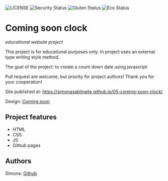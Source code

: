 ![LICENSE](https://img.shields.io/badge/license-MIT-blue.svg?style=flat-square)
![Security Status](https://img.shields.io/security-headers?label=Security&url=https%3A%2F%2Fgithub.com&style=flat-square)
![Gluten Status](https://img.shields.io/badge/Gluten-Free-green.svg)
![Eco Status](https://img.shields.io/badge/ECO-Friendly-green.svg)

# Coming soon clock

_educational website project_

This project is for educational purposes only. In project uses an external type writing style method.

The goal of the project: to create a count down date using javascript

Pull request are welcome, but priority for project authors! Thank you for your cooperation!

Site published at:  https://simonasablinaite.github.io/05-coming-soon-clock/

Design: [Coming soon](https://cdn.discordapp.com/attachments/850245533838868480/850246473362178048/coming-soon-wide.png)

## Project features

- HTML
- CSS
- JS
- Github pages

## Authors

Simona: [Github](https://github.com/simonasablinaite)
